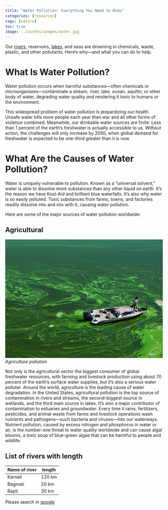 ```yaml
---
title: "Water Pollution: Everything You Need to Know"
categories: [resources]
tags: [nature]
toc: true
image: ../assets/images/water.jpg
---
```


Our [rivers](), reservoirs, [lakes](https://google.com), and seas are drowning in chemicals, waste, plastic, and other pollutants. Here’s why―and what you can do to help.

<!-- ![water canal](../assets/images/water.jpg) -->

<!-- _Pollution in Water Canal_ -->

# What Is Water Pollution?

Water pollution occurs when harmful substances—often chemicals or microorganisms—contaminate a stream, river, lake, ocean, aquifer, or other body of water, degrading water quality and rendering it toxic to humans or the environment.

This widespread problem of water pollution is jeopardizing our health. Unsafe water kills more people each year than war and all other forms of violence combined. Meanwhile, our drinkable water sources are finite: Less than 1 percent of the earth’s freshwater is actually accessible to us. Without action, the challenges will only increase by 2050, when global demand for freshwater is expected to be one-third greater than it is now

# What Are the Causes of Water Pollution?

Water is uniquely vulnerable to pollution. Known as a “universal solvent,” water is able to dissolve more substances than any other liquid on earth. It’s the reason we have Kool-Aid and brilliant blue waterfalls. It’s also why water is so easily polluted. Toxic substances from farms, towns, and factories readily dissolve into and mix with it, causing water pollution.

Here are some of the major sources of water pollution worldwide:

## Agricultural

![Agricukture](../assets/images/agri.jpg)
_Agriculture pollution_

Not only is the agricultural sector the biggest consumer of global freshwater resources, with farming and livestock production using about 70 percent of the earth’s surface water supplies, but it’s also a serious water polluter. Around the world, agriculture is the leading cause of water degradation. In the United States, agricultural pollution is the top source of contamination in rivers and streams, the second-biggest source in wetlands, and the third main source in lakes. It’s also a major contributor of contamination to estuaries and groundwater. Every time it rains, fertilizers, pesticides, and animal waste from farms and livestock operations wash nutrients and pathogens—such bacteria and viruses—into our waterways. Nutrient pollution, caused by excess nitrogen and phosphorus in water or air, is the number-one threat to water quality worldwide and can cause algal blooms, a toxic soup of blue-green algae that can be harmful to people and wildlife.

## List of rivers with length

| Name of river | length |
| ------------- | ------ |
| Karnali       | 120 km |
| Bagmati       | 20 km  |
| Rapti         | 30 km  |

Please search in [google](https://google.com)
